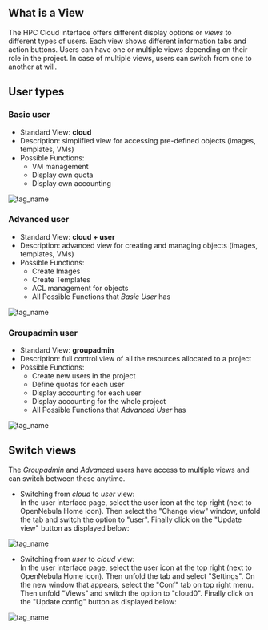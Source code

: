 ## What is a View

The HPC Cloud interface offers different display options or *views* to different types of users. Each view shows different information tabs and action buttons. Users can have one or multiple views depending on their role in the project. In case of multiple views, users can switch from one to another at will.

## User types

### Basic user
* Standard View: **cloud**
* Description: simplified view for accessing pre-defined objects (images, templates, VMs) 
* Possible Functions: 
  * VM management
  * Display own quota
  * Display own accounting
  
![tag_name](https://git.osd.surfsara.nl/cloud-adm/OpenNebula-4.12-deployment/raw/master/images/cloud_view.png)

### Advanced user   
* Standard View: **cloud + user**
* Description: advanced view for creating and managing objects (images, templates, VMs) 
* Possible Functions: 
  * Create Images
  * Create Templates
  * ACL management for objects
  * All Possible Functions that *Basic User* has
  
![tag_name](https://git.osd.surfsara.nl/cloud-adm/OpenNebula-4.12-deployment/raw/master/images/user_view.png) 

### Groupadmin user 
* Standard View: **groupadmin**
* Description: full control view of all the resources allocated to a project
* Possible Functions: 
  * Create new users in the project
  * Define quotas for each user
  * Display accounting for each user
  * Display accounting for the whole project
  * All Possible Functions that *Advanced User* has

![tag_name](https://git.osd.surfsara.nl/cloud-adm/OpenNebula-4.12-deployment/raw/master/images/groupadmin_view.png) 

## Switch views
The *Groupadmin* and *Advanced* users have access to multiple views and can switch between these anytime. 

* Switching from *cloud* to *user* view:  
In the user interface page, select the user icon at the top right (next to OpenNebula Home icon). Then select the "Change view" window, unfold the tab and switch the option to "user". Finally click on the "Update view" button as displayed below:

![tag_name](https://git.osd.surfsara.nl/cloud-adm/OpenNebula-4.12-deployment/raw/master/images/switch_to_user_view.png) 

* Switching from *user* to *cloud* view:  
In the user interface page, select the user icon at the top right (next to OpenNebula Home icon). Then unfold the tab and select "Settings". On the new window that appears, select the "Conf" tab on top right menu. Then unfold "Views" and switch the option to "cloud0". Finally click on the "Update config" button as displayed below:

![tag_name](https://git.osd.surfsara.nl/cloud-adm/OpenNebula-4.12-deployment/raw/master/images/switch_to_cloud_view.png) 
